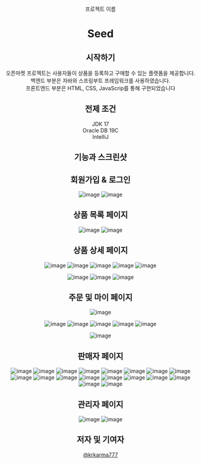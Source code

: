 <div align="center">
프로젝트 이름

<h1>Seed</h1>

## 시작하기

오픈마켓 프로젝트는 사용자들이 상품을 등록하고 구매할 수 있는 플랫폼을 제공합니다.<br>
백엔드 부분은 자바와 스프링부트 프레임워크를 사용하였습니다.<br>
프론트엔드 부분은 HTML, CSS, JavaScrip를 통해 구현되었습니다

## 전제 조건

JDK 17<br>
Oracle DB 19C<br>
IntelliJ<br>

## 기능과 스크린샷

## 회원가입 & 로그인
![image](https://github.com/krkarma777/online-store/assets/149022496/39edb6b5-134a-482f-83b9-03e6660ca9a2)
![image](https://github.com/krkarma777/online-store/assets/149022496/a7597bf6-1799-4f92-a092-a96a6851eb27)
## 상품 목록 페이지
![image](https://github.com/krkarma777/online-store/assets/149022496/20395bb3-270a-421e-8aad-cd26abda6ae8)
![image](https://github.com/krkarma777/online-store/assets/149022496/d7f4a12c-c067-463b-b086-dd862554d2d6)

## 상품 상세 페이지
![image](https://github.com/krkarma777/online-store/assets/149022496/a7d5c8b3-849a-45cb-a96e-bc36b9f5d0f2)
![image](https://github.com/krkarma777/online-store/assets/149022496/de0c59e0-3e3a-42ba-acf4-fd2e584bf54d)
![image](https://github.com/krkarma777/online-store/assets/149022496/b01e3cd3-7ee9-4ed5-b906-f839c73014a3)
![image](https://github.com/krkarma777/online-store/assets/149022496/8ea69d01-5d9f-4061-a711-6a5acfac3df6)
![image](https://github.com/krkarma777/online-store/assets/149022496/bcfc847d-f1ab-4378-b5f9-b9809d12eafc)

![image](https://github.com/krkarma777/online-store/assets/149022496/c5ace95e-7738-495d-8789-b0ee7faa2f84)
![image](https://github.com/krkarma777/online-store/assets/149022496/ffe8f2ab-5fcf-43af-8a5a-f13b389298e0)
![image](https://github.com/krkarma777/online-store/assets/149022496/338d7250-707f-4c49-8c69-80cfcead3a94)


## 주문 및 마이 페이지
![image](https://github.com/krkarma777/online-store/assets/149022496/5d2f825f-8322-4059-a638-eb97f6c9a071)

![image](https://github.com/krkarma777/online-store/assets/149022496/0ec67ad5-0a34-4e83-b7de-08ade9f2fe22)
![image](https://github.com/krkarma777/online-store/assets/149022496/e5fd91de-b8e5-4aad-9736-44bb1ec72375)
![image](https://github.com/krkarma777/online-store/assets/149022496/9cd756be-f4b7-4aa1-a8a5-221751ad4785)
![image](https://github.com/krkarma777/online-store/assets/149022496/fc473698-03bc-4ae2-acb2-c8c82366d812)
![image](https://github.com/krkarma777/online-store/assets/149022496/c15f4b01-08ed-405b-8096-b6addd5712b5)

![image](https://github.com/krkarma777/online-store/assets/149022496/260dc401-6fa7-45ed-a43b-ecaeb4fc21af)


## 판매자 페이지
![image](https://github.com/krkarma777/online-store/assets/149022496/0cb64cf4-4a0a-4654-97bf-51fdd4973f1c)
![image](https://github.com/krkarma777/online-store/assets/149022496/9df6bb65-0b02-438b-aff5-07ff0b7df27c)
![image](https://github.com/krkarma777/online-store/assets/149022496/d00d77a5-9194-4dad-ba90-5021bb6c87e8)
![image](https://github.com/krkarma777/online-store/assets/149022496/81e75fd2-4f4f-4de2-aabf-3cfef7431fe8)
![image](https://github.com/krkarma777/online-store/assets/149022496/c0092969-1763-4a1c-8e6c-b79cb39d23bc)
![image](https://github.com/krkarma777/online-store/assets/149022496/97497aa0-2b9a-436e-85e0-077a08b4a512)
![image](https://github.com/krkarma777/online-store/assets/149022496/c999dda7-6b2a-48dd-a0c7-a9f5c8648791)
![image](https://github.com/krkarma777/online-store/assets/149022496/a2791d67-1fba-430f-b625-310e6bfc6fc5)
![image](https://github.com/krkarma777/online-store/assets/149022496/2f9dc979-7f3c-40e5-a06a-3665de31eadc)
![image](https://github.com/krkarma777/online-store/assets/149022496/3b80fbab-02d4-43a3-8017-d6b62d90ef9e)
![image](https://github.com/krkarma777/online-store/assets/149022496/c57659d2-48c2-430b-97e0-e2fb34bd109d)
![image](https://github.com/krkarma777/online-store/assets/149022496/e1602557-4e33-4d24-8588-14d21e78705c)
![image](https://github.com/krkarma777/online-store/assets/149022496/dc0d2833-85a6-4127-b295-213a50757db7)
![image](https://github.com/krkarma777/online-store/assets/149022496/9daa7d00-435c-441e-b526-01a6ace7826d)
![image](https://github.com/krkarma777/online-store/assets/149022496/5b1c0013-afca-4804-a521-bb5656f1bb8b)
![image](https://github.com/krkarma777/online-store/assets/149022496/89d57702-2f8a-43fa-adfe-8da58db0490e)
![image](https://github.com/krkarma777/online-store/assets/149022496/af3fe60f-419b-43c1-a98b-126654bb1fae)
![image](https://github.com/krkarma777/online-store/assets/149022496/a3b38f93-fa43-4470-ab3e-afcd2e66d149)

## 관리자 페이지
![image](https://github.com/krkarma777/online-store/assets/149022496/2201887f-1553-41b6-a698-1a29e2aa6dfb)
![image](https://github.com/krkarma777/online-store/assets/149022496/060617aa-6654-4954-8c67-900a43777f5e)

## 저자 및 기여자

[@krkarma777]([링크](https://github.com/krkarma777)https://github.com/krkarma777)

</div>
